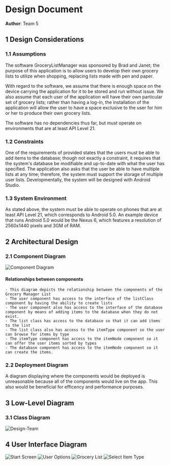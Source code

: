 # Design Document

**Author**: Team 5

## 1 Design Considerations

### 1.1 Assumptions


The software GroceryListManager was sponsored by Brad and Janet; the purpose of this application is to allow users to develop their own grocery lists to utilize when shopping, replacing lists made with pen and paper. 

With regard to the software, we assume that there is enough space on the device carrying the application for it to be stored and run without issue. We also assume that each user of the application will have their own particular set of grocery lists; rather than having a log-in, the installation of the application will allow the user to have a space exclusive to the user for him or her to produce their own grocery lists. 

The software has no dependencies thus far, but must operate on environments that are at least API Level 21. 


### 1.2 Constraints

One of the requirements of provided states that the users must be able to add items to the database; though not exactly a constraint, it requires that the system's database be modifiable and up-to-date with what the user has specified. The application also asks that the user be able to have multiple lists at any time; therefore, the system must support the storage of multiple user lists. Developmentally, the system will be designed with Android Studio. 

### 1.3 System Environment

As stated above, the system must be able to operate on phones that are at least API Level 21, which corresponds to Android 5.0. An example device that runs Android 5.0 would be the Nexus 6, which features a resolution of 2560x1440 pixels and 3GM of RAM. 

## 2 Architectural Design


### 2.1 Component Diagram

![Component Diagram](componentDiagram.png)

#### Relationships between components
	- This diagram depicts the relationship between the components of the Grocery Manager List
	- The user component has access to the interface of the listClass component by having the ability to create lists
	- The user component also has access to the interface of the database component by means of adding items to the database when they do not exist.
	- The list class has access to the database so that it can add items to the list
	- The list class also has access to the itemType component so the user can browse for items by type
	- The itemType component has access to the itemNode component so it can offer the user items sorted by types
	- The database component has access to the itemNode component so it can create the items. 

### 2.2 Deployment Diagram

A diagram displaying where the components would be deployed is unreasonable because all of the components would live on the  app. This also would be beneficial for efficency and performance purposes. 

## 3 Low-Level Diagram


### 3.1 Class Diagram

![Design-Team](design-team.png)


## 4 User Interface Diagram


![Start Screen](Mockup-User-Default.png) ![User Options](Mockup-User-Options.png) 
![Grocery List](Mockup-GroceryList-State1.png) ![Select Item Type](Mockup-GroceryList-State2.png)
